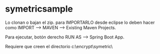 # symetricsample

Lo clonan o bajan el zip. para IMPORTARLO desde eclipse lo deben hacer como IMPORT --> MAVEN --> Existing Maven Projects. 

Para ejecutar, botón derecho RUN AS --> Spring Boot App. 


Requiere que creen el directorio c:\encrypt\symetric\ 
